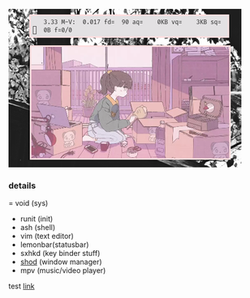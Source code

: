 ![img](untitled.png)

### details ###
= void    (sys)
- runit   (init)
- ash     (shell)
- vim     (text editor)
- lemonbar(statusbar)
- sxhkd   (key binder stuff)
- [shod](https://github.com) (window manager)
- mpv     (music/video player)


test [link](https://github.com)
